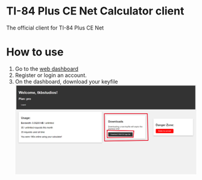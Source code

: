 # TI-84 Plus CE Net Calculator client
The official client for TI-84 Plus CE Net

# How to use
1. Go to the [web dashboard](https://ti84pluscenet.tkbstudios.tk/)  
2. Register or login an account.  
3. On the dashboard, download your keyfile
![Download keyfile image](images\docs\downloadkeyfile.png)